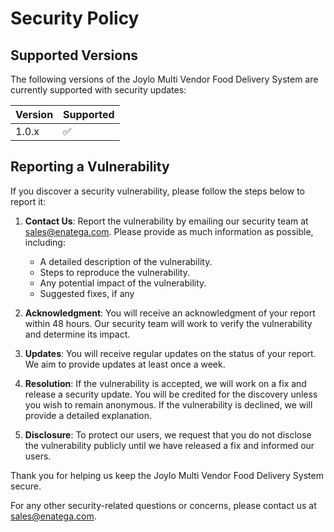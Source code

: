 # Security Policy

## Supported Versions

The following versions of the Joylo Multi Vendor Food Delivery System are currently supported with security updates:

| Version | Supported          |
| ------- | ------------------ |
| 1.0.x   | :white_check_mark: |


## Reporting a Vulnerability

If you discover a security vulnerability, please follow the steps below to report it:

1. **Contact Us**: Report the vulnerability by emailing our security team at [sales@enatega.com](mailto:sales@enatega.com). Please provide as much information as possible, including:
    - A detailed description of the vulnerability.
    - Steps to reproduce the vulnerability.
    - Any potential impact of the vulnerability.
    - Suggested fixes, if any

2. **Acknowledgment**: You will receive an acknowledgment of your report within 48 hours. Our security team will work to verify the vulnerability and determine its impact.

3. **Updates**: You will receive regular updates on the status of your report. We aim to provide updates at least once a week.

4. **Resolution**: If the vulnerability is accepted, we will work on a fix and release a security update. You will be credited for the discovery unless you wish to remain anonymous. If the vulnerability is declined, we will provide a detailed explanation.

5. **Disclosure**: To protect our users, we request that you do not disclose the vulnerability publicly until we have released a fix and informed our users.

Thank you for helping us keep the Joylo Multi Vendor Food Delivery System secure.

For any other security-related questions or concerns, please contact us at [sales@enatega.com](mailto:sales@enatega.com).
